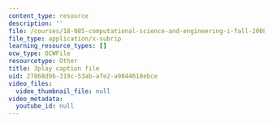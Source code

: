 ```yaml
---
content_type: resource
description: ''
file: /courses/18-085-computational-science-and-engineering-i-fall-2008/27868d9b319c53abafe2a9844618ebce_h5KiY9lvHc4.vtt
file_type: application/x-subrip
learning_resource_types: []
ocw_type: OCWFile
resourcetype: Other
title: 3play caption file
uid: 27868d9b-319c-53ab-afe2-a9844618ebce
video_files:
  video_thumbnail_file: null
video_metadata:
  youtube_id: null
---
```

